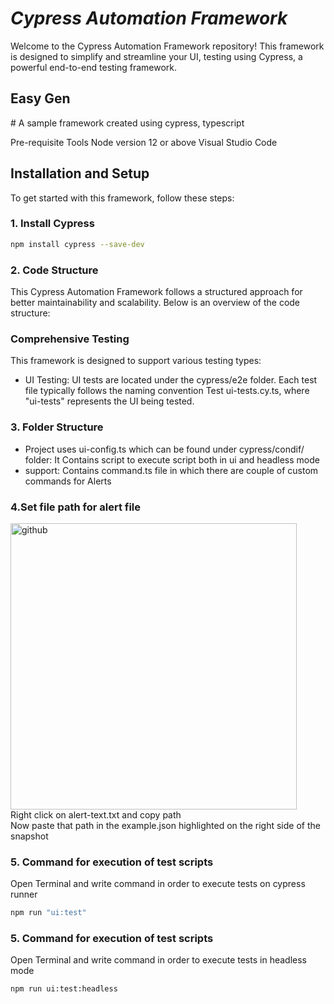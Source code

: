 

# _Cypress Automation Framework_

Welcome to the Cypress Automation Framework repository! This framework is designed to simplify and streamline your UI,  testing using Cypress, a powerful end-to-end testing framework.
<h2> Easy Gen </h2>
# A sample framework created using cypress, typescript 

Pre-requisite Tools
Node version 12 or above
Visual Studio Code <br />

## Installation and Setup

To get started with this framework, follow these steps:

### 1. Install Cypress

```bash
npm install cypress --save-dev
```
### 2. Code Structure
This Cypress Automation Framework follows a structured approach for better maintainability and scalability. Below is an overview of the code structure:
### Comprehensive Testing
This framework is designed to support various testing types:

- UI Testing: UI tests are located under the cypress/e2e folder. Each test file typically follows the naming convention Test ui-tests.cy.ts, where "ui-tests" represents the UI being tested.


### 3. Folder Structure
- Project uses ui-config.ts which can be found under cypress/condif/ folder: It Contains script to execute script both in ui and headless mode
- support: Contains command.ts file in which there are couple of custom commands for Alerts

### 4.Set file path for alert file


<img width="458" alt="github" src="https://github.com/umairrizwan/easygen/assets/63503754/48648150-2076-4e3d-9f10-63340e795d9b"><br />
Right click on alert-text.txt and copy path <br />
Now paste that path in the example.json highlighted on the right side of the snapshot <br />

### 5. Command for execution of test scripts
Open Terminal and write command in order to execute tests on cypress runner
```bash
npm run "ui:test"
```

### 5. Command for execution of test scripts
Open Terminal and write command in order to execute tests in headless mode
```bash
npm run ui:test:headless
```

